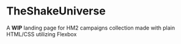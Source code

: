 # TheShakeUniverse
A **WIP** landing page for HM2 campaigns collection made with plain HTML/CSS utilizing Flexbox